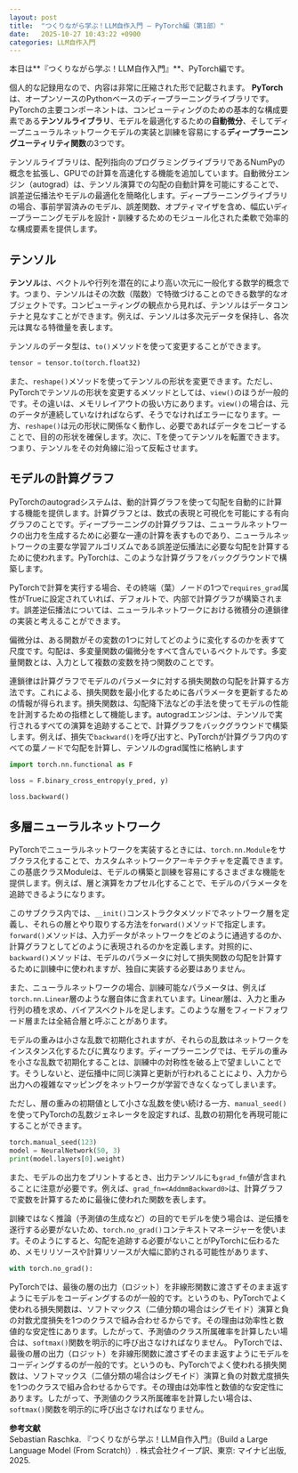 ```yaml
---
layout: post
title:  "つくりながら学ぶ！LLM自作入門 ― PyTorch編（第1部）"
date:   2025-10-27 10:43:22 +0900
categories: LLM自作入門
---
```




本日は**『つくりながら学ぶ！LLM自作入門』**、PyTorch編です。

個人的な記録用なので、内容は非常に圧縮された形で記載されます。
​
**PyTorch**は、オープンソースのPythonベースのディープラーニングライブラリです。PyTorchの主要コンポーネントは、コンピューティングのための基本的な構成要素である**テンソルライブラリ**、モデルを最適化するための**自動微分**、そしてディープニューラルネットワークモデルの実装と訓練を容易にする**ディープラーニングユーティリティ関数**の3つです。

テンソルライブラリは、配列指向のプログラミングライブラリであるNumPyの概念を拡張し、GPUでの計算を高速化する機能を追加しています。自動微分エンジン（autograd）は、テンソル演算での勾配の自動計算を可能にすることで、誤差逆伝播法やモデルの最適化を簡略化します。ディープラーニングライブラリの場合、事前学習済みのモデル、誤差関数、オプティマイザを含め、幅広いディープラーニングモデルを設計・訓練するためのモジュール化された柔軟で効率的な構成要素を提供します。

## テンソル

**テンソル**は、ベクトルや行列を潜在的により高い次元に一般化する数学的概念です。つまり、テンソルはその次数（階数）で特徴づけることのできる数学的なオブジェクトです。コンピューティングの観点から見れば、テンソルはデータコンテナと見なすことができます。例えば、テンソルは多次元データを保持し、各次元は異なる特徴量を表します。

テンソルのデータ型は、`to()`メソッドを使って変更することができます。

```python
tensor = tensor.to(torch.float32)
```

また、`reshape()`メソッドを使ってテンソルの形状を変更できます。ただし、PyTorchでテンソルの形状を変更するメソッドとしては、`view()`のほうが一般的です。その違いは、メモリレイアウトの扱い方にあります。`view()`の場合は、元のデータが連続していなければならず、そうでなければエラーになります。一方、`reshape()`は元の形状に関係なく動作し、必要であればデータをコピーすることで、目的の形状を確保します。次に、Tを使ってテンソルを転置できます。つまり、テンソルをその対角線に沿って反転させます。

## モデルの計算グラフ

PyTorchのautogradシステムは、動的計算グラフを使って勾配を自動的に計算する機能を提供します。計算グラフとは、数式の表現と可視化を可能にする有向グラフのことです。ディープラーニングの計算グラフは、ニューラルネットワークの出力を生成するために必要な一連の計算を表すものであり、ニューラルネットワークの主要な学習アルゴリズムである誤差逆伝播法に必要な勾配を計算するために使われます。PyTorchは、このような計算グラフをバックグラウンドで構築します。

PyTorchで計算を実行する場合、その終端（葉）ノードの1つで`requires_grad`属性がTrueに設定されていれば、デフォルトで、内部で計算グラフが構築されます。誤差逆伝播法については、ニューラルネットワークにおける微積分の連鎖律の実装と考えることができます。

偏微分は、ある関数がその変数の1つに対してどのように変化するのかを表すて尺度です。勾配は、多変量関数の偏微分をすべて含んでいるベクトルです。多変量関数とは、入力として複数の変数を持つ関数のことです。

連鎖律は計算グラフでモデルのパラメータに対する損失関数の勾配を計算する方法です。これによる、損失関数を最小化するために各パラメータを更新するための情報が得られます。損失関数は、勾配降下法などの手法を使ってモデルの性能を計測するための指標として機能します。autogradエンジンは、テンソルで実行されるすべての演算を追跡することで、計算グラフをバックグラウンドで構築します。例えば、損失で`backward()`を呼び出すと、PyTorchが計算グラフ内のすべての葉ノードで勾配を計算し、テンソルのgrad属性に格納します

```python
import torch.nn.functional as F

loss = F.binary_cross_entropy(y_pred, y)

loss.backward()
```

## 多層ニューラルネットワーク

PyTorchでニューラルネットワークを実装するときには、`torch.nn.Module`をサブクラス化することで、カスタムネットワークアーキテクチャを定義できます。この基底クラスModuleは、モデルの構築と訓練を容易にするさまざまな機能を提供します。例えば、層と演算をカプセル化することで、モデルのパラメータを追跡できるようになります。

このサブクラス内では、`__init()`コンストラクタメソッドでネットワーク層を定義し、それらの層とやり取りする方法を`forward()`メソッドで指定します。`forward()`メソッドは、入力データがネットワークをどのように通過するのか、計算グラフとしてどのように表現されるのかを定義します。対照的に、`backward()`メソッドは、モデルのパラメータに対して損失関数の勾配を計算するために訓練中に使われますが、独自に実装する必要はありません。

また、ニューラルネットワークの場合、訓練可能なパラメータは、例えば`torch.nn.Linear`層のような層自体に含まれています。Linear層は、入力と重み行列の積を求め、バイアスベクトルを足します。このような層をフィードフォワード層または全結合層と呼ぶことがあります。

モデルの重みは小さな乱数で初期化されますが、それらの乱数はネットワークをインスタンス化するたびに異なります。ディープラーニングでは、モデルの重みを小さな乱数で初期化することは、訓練中の対称性を破る上で望ましいことです。そうしないと、逆伝播中に同じ演算と更新が行われることにより、入力から出力への複雑なマッピングをネットワークが学習できなくなってしまいます。

ただし、層の重みの初期値として小さな乱数を使い続ける一方、`manual_seed()`を使ってPyTorchの乱数ジェネレータを設定すれば、乱数の初期化を再現可能にすることができます。

```python
torch.manual_seed(123)
model = NeuralNetwork(50, 3)
print(model.layers[0].weight)
```

また、モデルの出力をプリントするとき、出力テンソルにも`grad_fn`値が含まれることに注意が必要です。例えば、`grad_fn=<AddmmBackward0>`は、計算グラフで変数を計算するために最後に使われた関数を表します。

訓練ではなく推論（予測値の生成など）の目的でモデルを使う場合は、逆伝播を遂行する必要がないため、`torch.no_grad()`コンテキストマネージャーを使います。そのようにすると、勾配を追跡する必要がないことがPyTorchに伝わるため、メモリリソースや計算リソースが大幅に節約される可能性があります、

```python
with torch.no_grad():
```

PyTorchでは、最後の層の出力（ロジット）を非線形関数に渡さずそのまま返すようにモデルをコーディングするのが一般的です。というのも、PyTorchでよく使われる損失関数は、ソフトマックス（二値分類の場合はシグモイド）演算と負の対数尤度損失を1つのクラスで組み合わせるからです。その理由は効率性と数値的な安定性にあります。したがって、予測値のクラス所属確率を計算したい場合は、`softmax()`関数を明示的に呼び出さなければなりません。
PyTorchでは、最後の層の出力（ロジット）を非線形関数に渡さずそのまま返すようにモデルをコーディングするのが一般的です。というのも、PyTorchでよく使われる損失関数は、ソフトマックス（二値分類の場合はシグモイド）演算と負の対数尤度損失を1つのクラスで組み合わせるからです。その理由は効率性と数値的な安定性にあります。したがって、予測値のクラス所属確率を計算したい場合は、`softmax()`関数を明示的に呼び出さなければなりません。


**参考文献**  
Sebastian Raschka. 『つくりながら学ぶ！LLM自作入門』（Build a Large Language Model (From Scratch)）. 株式会社クイープ訳、東京: マイナビ出版, 2025.